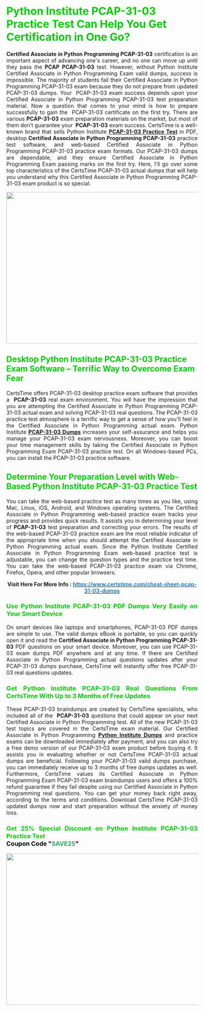 <h1><span style="color:#00cc00;"><strong>Python Institute PCAP-31-03 Practice Test Can Help You Get Certification in One Go?</strong></span></h1>

<p style="text-align: justify;"><strong>Certified Associate in Python Programming PCAP-31-03</strong> certification is an important aspect of advancing one's career, and no one can move up until they pass the <strong>PCAP</strong> <strong>PCAP-31-03</strong> test. However, without Python Institute Certified Associate in Python Programming Exam valid dumps, success is impossible. The majority of students fail their Certified Associate in Python Programming PCAP-31-03 exam because they do not prepare from updated PCAP-31-03 dumps. Your  PCAP-31-03 exam success depends upon your Certified Associate in Python Programming PCAP-31-03 test preparation material. Now a question that comes to your mind is how to prepare successfully to gain the  PCAP-31-03 certificate on the first try. There are various <strong>PCAP-31-03</strong> exam preparation materials on the market, but most of them don’t guarantee your <strong> PCAP-31-03</strong> exam success. CertsTime is a well-known brand that sells Python Institute <strong><a href="https://www.certstime.com/cheat-sheet-pcap-31-03-dumps">PCAP-31-03 Practice Test</a></strong> in PDF, desktop <strong>Certified Associate in Python Programming PCAP-31-03</strong> practice test software, and web-based Certified Associate in Python Programming PCAP-31-03<strong> </strong>practice exam formats. Our PCAP-31-03 dumps are dependable, and they ensure Certified Associate in Python Programming Exam passing marks on the first try. Here, I'll go over some top characteristics of the CertsTime PCAP-31-03 actual dumps that will help you understand why this Certified Associate in Python Programming PCAP-31-03 exam product is so special.</p>

<p style="text-align: center;"><a href="https://www.certstime.com/cheat-sheet-pcap-31-03-dumps"><img alt="" src="https://i.imgur.com/wlGiNOk.jpg" style="width: 700px; height: 398px;" /></a></p>

<h2><span style="color:#00cc00;"><strong>Desktop Python Institute PCAP-31-03 Practice Exam Software – Terrific Way to Overcome Exam Fear</strong></span></h2>

<p style="text-align: justify;">CertsTime offers PCAP-31-03 desktop practice exam software that provides a <strong> PCAP-31-03</strong> real exam environment. You will have the impression that you are attempting the Certified Associate in Python Programming PCAP-31-03 actual exam and solving PCAP-31-03 real questions. The PCAP-31-03 practice test atmosphere is a terrific way to get a sense of how you'll feel in the Certified Associate in Python Programming actual exam. Python Institute <strong><a href="https://www.certstime.com/cheat-sheet-pcap-31-03-dumps">PCAP-31-03 Dumps</a></strong> increases your self-assurance and helps you manage your PCAP-31-03 exam nervousness. Moreover, you can boost your time management skills by taking the Certified Associate in Python Programming Exam PCAP-31-03 practice test. On all Windows-based PCs, you can install the PCAP-31-03 practice software.</p>

<h2><span style="color:#00cc00;"><strong>Determine Your Preparation Level with Web-Based Python Institute PCAP-31-03 Practice Test</strong></span></h2>

<p style="text-align: justify;">You can take the web-based practice test as many times as you like, using Mac, Linux, iOS, Android, and Windows operating systems. The Certified Associate in Python Programming web-based practice exam tracks your progress and provides quick results. It assists you in determining your level of <strong> PCAP-31-03</strong> test preparation and correcting your errors. The results of the web-based PCAP-31-03 practice exam are the most reliable indicator of the appropriate time when you should attempt the Certified Associate in Python Programming actual exam. Since the Python Institute Certified Associate in Python Programming Exam web-based practice test is adjustable, you can change the question types and the practice test time. You can take the web-based PCAP-31-03 practice exam via Chrome, Firefox, Opera, and other popular browsers.</p>

<p style="text-align: center;"><strong>Visit Here For More Info :</strong> <strong><a href="https://www.certstime.com/cheat-sheet-pcap-31-03-dumps"><span style="color:#2980b9;">https://www.certstime.com/cheat-sheet-pcap-31-03-dumps</span></a></strong></p>

<h3 style="text-align: justify;"><span style="color:#00cc00;"><strong>Use Python Institute PCAP-31-03 PDF Dumps Very Easily on Your Smart Device</strong></span></h3>

<p style="text-align: justify;">On smart devices like laptops and smartphones, PCAP-31-03 PDF dumps are simple to use. The valid dumps eBook is portable, so you can quickly open it and read the <strong>Certified Associate in Python Programming PCAP-31-03</strong> PDF questions on your smart device. Moreover, you can use PCAP-31-03 exam dumps PDF anywhere and at any time. If there are Certified Associate in Python Programming actual questions updates after your PCAP-31-03 dumps purchase, CertsTime will instantly offer free PCAP-31-03 real questions updates.</p>

<h3 style="text-align: justify;"><span style="color:#00cc00;"><strong>Get Python Institute PCAP-31-03 Real Questions From CertsTime With Up to 3 Months of Free Updates</strong></span></h3>

<p style="text-align: justify;">These PCAP-31-03 braindumps are created by CertsTime specialists, who included all of the <strong> PCAP-31-03</strong> questions that could appear on your next Certified Associate in Python Programming test. All of the new PCAP-31-03 test topics are covered in the CertsTime exam material. Our Certified Associate in Python Programming <strong><a href="https://www.certstime.com/cheat-sheet-python-institute-dumps">Python Institute Dumps</a></strong> and practice exams can be downloaded immediately after payment, and you can also try a free demo version of our PCAP-31-03 exam product before buying it. It assists you in evaluating whether or not CertsTime PCAP-31-03 actual dumps are beneficial. Following your PCAP-31-03 valid dumps purchase, you can immediately receive up to 3 months of free dumps updates as well. Furthermore, CertsTime values its Certified Associate in Python Programming Exam PCAP-31-03 exam braindumps users and offers a 100% refund guarantee if they fail despite using our Certified Associate in Python Programming real questions. You can get your money back right away, according to the terms and conditions. Download CertsTime PCAP-31-03 updated dumps now and start preparation without the anxiety of money loss.</p>

<h3 style="text-align: justify;"><strong><span style="font-size:16px;"><strong><span style="color:#00cc00;">Get 25% Special Discount on Python Institute PCAP-31-03 Practice Test</span></strong><br />
<strong><span style="color:#000000;">Coupon Code</span></strong> <strong><span style="color:#000000;">"</span><span style="color:#27ae60;">SAVE</span><font color="#27ae60">25</font><span style="color:#000000;">"</span></strong></span></strong></h3>

<p style="text-align: center;"><strong><a href="https://www.certstime.com/cheat-sheet-pcap-31-03-dumps"><img alt="" src="https://i.imgur.com/Gj1kXWu.jpg" style="width: 700px; height: 398px;" /></a></strong></p>
